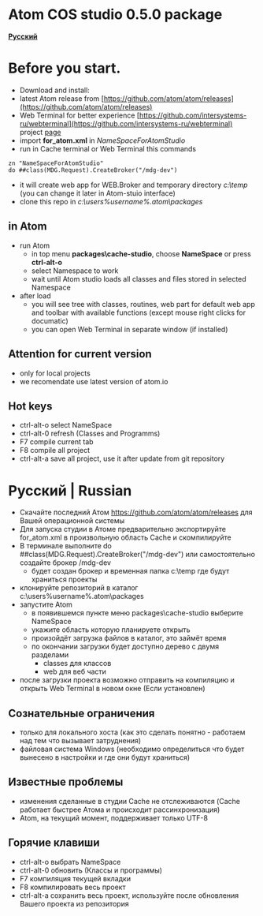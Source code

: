 Atom COS studio 0.5.0  package
==============
**[Русский](#rulink)**

# Before you start.
* Download and install:
* latest Atom release from [https://github.com/atom/atom/releases](https://github.com/atom/atom/releases)
* Web Terminal for better experience [https://github.com/intersystems-ru/webterminal](https://github.com/intersystems-ru/webterminal) project [page](http://intersystems-ru.github.io/webterminal)
* import **for_atom.xml** in *NameSpaceForAtomStudio*
* run in Cache terminal or Web Terminal this commands
```
zn "NameSpaceForAtomStudio"
do ##class(MDG.Request).CreateBroker("/mdg-dev")
```
  * it will create web app for WEB.Broker and temporary directory *c:\temp* (you can change it later in Atom-stuio interface)
* clone this repo in *c:\users\%username%\.atom\packages*
## in Atom
* run Atom
  * in top menu **packages\cache-studio**, choose **NameSpace** or press **ctrl-alt-o**
  * select Namespace to work
  * wait until Atom studio loads all classes and files stored in selected Namespace
* after load
  * you will see tree with classes, routines, web part for default web app and toolbar with available functions (except mouse right clicks for documatic)
  * you can open Web Terminal in separate window (if installed)

##  Attention for current version
* only for local projects
* we recomendate use latest version of atom.io

## Hot keys
* ctrl-alt-o select NameSpace
* ctrl-alt-0 refresh (Classes and Programms)
* F7 compile current tab
* F8 compile all project
* ctrl-alt-a save all project, use it after update from git repository


# <a name="rulink"></a>Русский | Russian
* Скачайте последний Атом https://github.com/atom/atom/releases для Вашей операционной системы
* Для запуска студии в Атоме предварительно экспортируйте for_atom.xml в произвольную область Cache и скомпилируйте
* В терминале выполните do ##class(MDG.Request).CreateBroker("/mdg-dev") или самостоятельно создайте брокер /mdg-dev
  * будет создан брокер и временная папка c:\temp где будут храниться проекты
* клонируйте репозиторий в каталог c:\users\%username%\.atom\packages
* запустите Atom
  * в появившемся пункте меню packages\cache-studio выберите NameSpace
  * укажите область которую планируете открыть
  * произойдёт загрузка файлов в каталог, это займёт время
  * по окончании загрузки будет доступно дерево с двумя разделами
    * classes для классов
    * web для веб части
* после загрузки проекта возможно отправить на компиляцию и открыть Web Terminal в новом окне (Если установлен)

## Сознательные ограничения
* только для локального хоста (как это сделать понятно - работаем над тем что вызывает затруднения)
* файловая система Windows (необходимо определиться что будет вынесено в настройки и где они будут храниться)

## Известные проблемы
* изменения сделанные в студии Cache не отслеживаются (Cache работает быстрее Атома и происходит рассинхронизация)
* Atom, на текущий момент, поддерживает только UTF-8

## Горячие клавиши
* ctrl-alt-o выбрать NameSpace
* ctrl-alt-0 обновить (Классы и программы)
* F7 компиляция текущей вкладки
* F8 компилировать весь проект
* ctrl-alt-a сохранить весь проект, используйте после обновления Вашего проекта из репозитория
